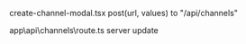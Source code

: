 create-channel-modal.tsx
post(url, values) to "/api/channels"

app\api\channels\route.ts
server update